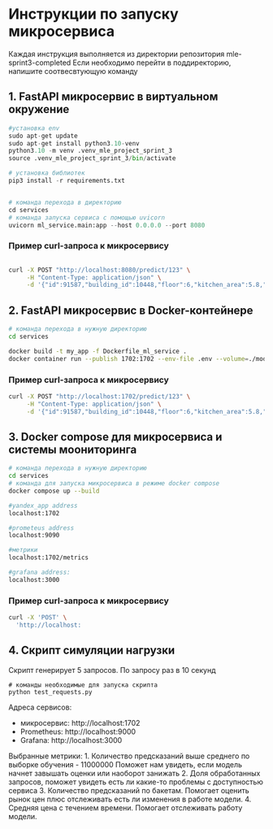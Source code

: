 # Инструкции по запуску микросервиса

Каждая инструкция выполняется из директории репозитория mle-sprint3-completed
Если необходимо перейти в поддиректорию, напишите соотвесвтующую команду

## 1. FastAPI микросервис в виртуальном окружение
```python
#установка env
sudo apt-get update
sudo apt-get install python3.10-venv
python3.10 -m venv .venv_mle_project_sprint_3
source .venv_mle_project_sprint_3/bin/activate

# установка библиотек
pip3 install -r requirements.txt


# команда перехода в директорию
cd services
# команда запуска сервиса с помощью uvicorn
uvicorn ml_service.main:app --host 0.0.0.0 --port 8080

```

### Пример curl-запроса к микросервису

```bash

curl -X POST "http://localhost:8080/predict/123" \
     -H "Content-Type: application/json" \
     -d '{"id":91587,"building_id":10448,"floor":6,"kitchen_area":5.8,"living_area":43.0,"rooms":3,"is_apartment":"false","studio":"false","total_area":58.2,"build_year":1973,"building_type_int":4,"latitude":55.7171363831,"longitude":37.4607810974,"ceiling_height":2.4800000191,"flats_count":143,"floors_total":9,"has_elevator":"true"}'


```


## 2. FastAPI микросервис в Docker-контейнере

```bash
# команда перехода в нужную директорию
cd services

docker build -t my_app -f Dockerfile_ml_service .
docker container run --publish 1702:1702 --env-file .env --volume=./models:/services/models  my_app

```

### Пример curl-запроса к микросервису

```bash
curl -X POST "http://localhost:1702/predict/123" \
     -H "Content-Type: application/json" \
     -d '{"id":91587,"building_id":10448,"floor":6,"kitchen_area":5.8,"living_area":43.0,"rooms":3,"is_apartment":"false","studio":"false","total_area":58.2,"build_year":1973,"building_type_int":4,"latitude":55.7171363831,"longitude":37.4607810974,"ceiling_height":2.4800000191,"flats_count":143,"floors_total":9,"has_elevator":"true"}'
```

## 3. Docker compose для микросервиса и системы моониторинга

```bash
# команда перехода в нужную директорию
cd services
# команда для запуска микросервиса в режиме docker compose
docker compose up --build

#yandex_app address
localhost:1702

#prometeus address
localhost:9090

#метрики
localhost:1702/metrics

#grafana address:
localhost:3000

```

### Пример curl-запроса к микросервису

```bash
curl -X 'POST' \
  'http://localhost:
```

## 4. Скрипт симуляции нагрузки
Скрипт генерирует 5 запросов. По запросу раз в 10 секунд 

```
# команды необходимые для запуска скрипта
python test_requests.py
```

Адреса сервисов:
- микросервис: http://localhost:1702
- Prometheus: http://localhost:9000
- Grafana: http://localhost:3000

Выбранные метрики:
     1. Количество предсказаний выше среднего по выборке обучения - 11000000
Поможет нам увидеть, если модель начнет завышать оценки или наоборот занижать
     2. Доля обработанных запросов, поможет увидеть есть ли какие-то проблемы с доступностью сервиса
     3. Количество предсказаний по бакетам. Помогает оценить рынок цен плюс отслеживать есть ли изменения в работе модели.
     4. Средняя цена с течением времени. Помогает отслеживать работу модели.
